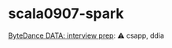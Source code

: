 # scala0907-spark

[ByteDance DATA: interview prep](https://bytedance.feishu.cn/docs/doccn6x6k4r5Tj9nHQ46nhqevVe#): ⚠️ csapp, ddia
